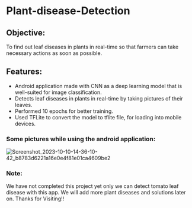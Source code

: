 # Plant-disease-Detection


## Objective: 
To find out leaf diseases in plants in real-time so that farmers can take necessary actions as soon as possible.

## Features:
* Android application made with CNN as a deep learning model that is well-suited for image classification. 
* Detects leaf diseases in plants in real-time by taking pictures of their leaves. 
* Performed 10 epochs for better training. 
* Used TFLite to convert the model to tflite file, for loading into mobile devices.

### Some pictures while using the android application:
![Screenshot_2023-10-10-14-36-10-42_b8783d6221a16e0e4f81e01ca4609be2](https://github.com/Pratyay008/Plant-disease-Detection/assets/81563083/97618b47-5d1a-4704-9e59-ae8290bd0ded)



### Note:
We have not completed this project yet only we can detect tomato leaf disease with this app. We will add more plant diseases and solutions later on. Thanks for Visiting!!
